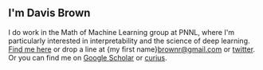 ## I'm Davis Brown

I do work in the Math of Machine Learning group at PNNL, where I'm particularly interested in interpretability and the science of deep learning. [Find me here](https://davisrbr.github.io/) or drop a line at {my first name}brownr@gmail.com or [twitter](https://twitter.com/davisbrownr). Or you can find me on [Google Scholar](https://scholar.google.com/citations?hl=en&user=zQEbpYYAAAAJ&view_op=list_works&sortby=pubdate) or [curius](https://curius.app/davis-brown).
